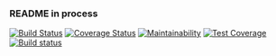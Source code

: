 ### README in process

[![Build Status](https://travis-ci.org/cjrpostma/repair-cycle-api.svg?branch=master)](https://travis-ci.org/cjrpostma/repair-cycle-api)
[![Coverage Status](https://coveralls.io/repos/github/cjrpostma/repair-cycle-api/badge.svg?branch=chore/ci)](https://coveralls.io/github/cjrpostma/repair-cycle-api?branch=chore/ci)
[![Maintainability](https://api.codeclimate.com/v1/badges/5e1f96c03eaae74d97ed/maintainability)](https://codeclimate.com/github/cjrpostma/repair-cycle-api/maintainability)
[![Test Coverage](https://api.codeclimate.com/v1/badges/5e1f96c03eaae74d97ed/test_coverage)](https://codeclimate.com/github/cjrpostma/repair-cycle-api/test_coverage)
[![Build status](https://ci.appveyor.com/api/projects/status/1wcv92g7em96ix7n?svg=true)](https://ci.appveyor.com/project/cjrpostma/repair-cycle-api)
